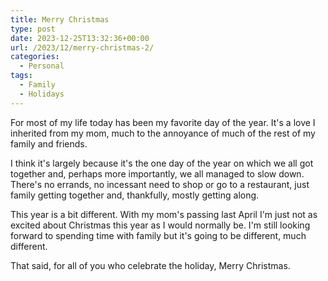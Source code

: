 ```yaml
---
title: Merry Christmas
type: post
date: 2023-12-25T13:32:36+00:00
url: /2023/12/merry-christmas-2/
categories:
  - Personal
tags:
  - Family
  - Holidays
---
```


For most of my life today has been my favorite day of the year. It's a love I inherited from my mom, much to the annoyance of much of the rest of my family and friends.

I think it's largely because it's the one day of the year on which we all got together and, perhaps more importantly, we all managed to slow down. There's no errands, no incessant need to shop or go to a restaurant, just family getting together and, thankfully, mostly getting along.

This year is a bit different. With my mom's passing last April I'm just not as excited about Christmas this year as I would normally be. I'm still looking forward to spending time with family but it's going to be different, much different.

That said, for all of you who celebrate the holiday, Merry Christmas.